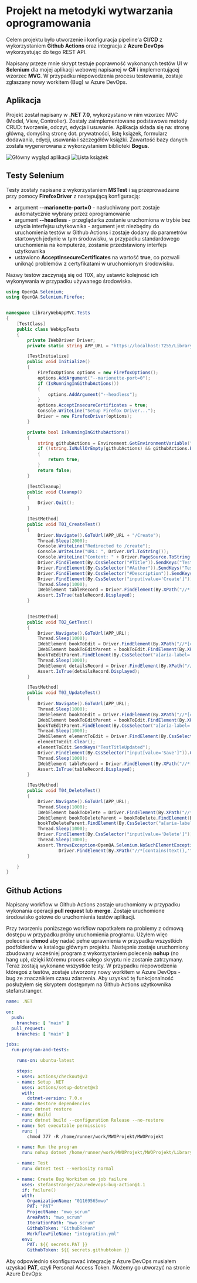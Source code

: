 # Projekt na metodyki wytwarzania oprogramowania 

Celem projektu było utworzenie i konfiguracja pipeline'a **CI/CD** z wykorzystaniem **Github Actions** oraz integracja z **Azure DevOps** wykorzystując do tego REST API.

Napisany przeze mnie skrypt testuje poprawność wykonanych testów UI w **Selenium** dla mojej aplikacji webowej napisanej w **C#** i implementującej wzorzec **MVC**. W przypadku niepowodzenia procesu testowania, zostaje zgłaszany nowy workitem (Bug) w Azure DevOps.

## Aplikacja

Projekt został napisany w **.NET 7.0**, wykorzystano w nim wzorzec MVC (Model, View, Controller). Zostały zaimplementowane podstawowe metody CRUD: tworzenie, odczyt, edycja i usuwanie.
Aplikacja składa się na: stronę główną, domyślną stronę dot. prywatności, listę książek, formularz dodawania, edycji, usuwania i szczegółów książki. Zawartość bazy danych została wygenerowana z wykorzystaniem biblioteki **Bogus**.

![Główny wygląd aplikacji](./images/app-main.png)
![Lista książek](./images/app-library.png)

## Testy Selenium

Testy zostały napisane z wykorzystaniem **MSTest** i są przeprowadzane przy pomocy **FirefoxDriver** z następującą konfiguracją:
- argument **--marionette-port=0** - nasłuchiwany port zostaje automatycznie wybrany przez oprogramowanie
- argument **--headless** - przeglądarka zostanie uruchomiona w trybie bez użycia interfejsu użytkownika - argument jest niezbędny do uruchomienia testów w Github Actions i zostaje dodany do parametrów startowych jedynie w tym środowisku, w przypadku standardowego uruchomienia na komputerze, zostanie przedstawiony interfejs użytkownika
- ustawiono **AcceptInsecureCertificates** na wartość **true**, co pozwali uniknąć problemów z certyfikatami w uruchomionym środowisku.

Nazwy testów zaczynają się od T0X, aby ustawić kolejność ich wykonywania w przypadku używanego środowiska.

```csharp
using OpenQA.Selenium;
using OpenQA.Selenium.Firefox;


namespace LibraryWebAppMVC.Tests
{
    [TestClass]
    public class WebAppTests
    {
        private IWebDriver Driver;
        private static string APP_URL = "https://localhost:7255/LibraryAPI";

        [TestInitialize]
        public void Initialize()
        {
            FirefoxOptions options = new FirefoxOptions();
            options.AddArgument("--marionette-port=0");
            if (IsRunningInGithubActions())
            {
                options.AddArgument("--headless");
            }
            options.AcceptInsecureCertificates = true;
            Console.WriteLine("Setup Firefox Driver...");
            Driver = new FirefoxDriver(options);            
        }

        private bool IsRunningInGithubActions()
        {
            string githubActions = Environment.GetEnvironmentVariable("GITHUB_ACTIONS");
            if (!string.IsNullOrEmpty(githubActions) && githubActions.Equals("true", StringComparison.OrdinalIgnoreCase))
            {
                return true;
            }
            return false;
        }

        [TestCleanup]
        public void Cleanup()
        {
            Driver.Quit();
        }

        [TestMethod]
        public void T01_CreateTest()
        {
            Driver.Navigate().GoToUrl(APP_URL + "/Create");
            Thread.Sleep(2000);
            Console.WriteLine("Redirected to /create");
            Console.WriteLine("URL: ", Driver.Url.ToString());
            Console.WriteLine("Content: " + Driver.PageSource.ToString());
            Driver.FindElement(By.CssSelector("#Title")).SendKeys("TestTitle");
            Driver.FindElement(By.CssSelector("#Author")).SendKeys("TestAuthor");
            Driver.FindElement(By.CssSelector("#Description")).SendKeys("TestDescription");
            Driver.FindElement(By.CssSelector("input[value='Create']")).Click();
            Thread.Sleep(1000);
            IWebElement tableRecord = Driver.FindElement(By.XPath("//*[contains(text(),'" + "TestTitle" + "')]"));
            Assert.IsTrue(tableRecord.Displayed);
        }

        
        [TestMethod]
        public void T02_GetTest()
        {
            Driver.Navigate().GoToUrl(APP_URL);
            Thread.Sleep(1000);
            IWebElement bookToEdit = Driver.FindElement(By.XPath("//*[contains(text(),'" + "TestTitle" + "')]"));
            IWebElement bookToEditParent = bookToEdit.FindElement(By.XPath("./.."));
            bookToEditParent.FindElement(By.CssSelector("a[aria-label='details']")).Click();
            Thread.Sleep(1000);
            IWebElement detailsRecord = Driver.FindElement(By.XPath("//*[contains(text(),'" + "TestTitle" + "')]"));
            Assert.IsTrue(detailsRecord.Displayed);
        }

        [TestMethod]
        public void T03_UpdateTest()
        {
            Driver.Navigate().GoToUrl(APP_URL);
            Thread.Sleep(1000);
            IWebElement bookToEdit = Driver.FindElement(By.XPath("//*[contains(text(),'" + "TestTitle" + "')]"));
            IWebElement bookToEditParent = bookToEdit.FindElement(By.XPath("./.."));
            bookToEditParent.FindElement(By.CssSelector("a[aria-label='edit']")).Click();
            Thread.Sleep(1000);
            IWebElement elementToEdit = Driver.FindElement(By.CssSelector("#Title"));
            elementToEdit.Clear();
            elementToEdit.SendKeys("TestTitleUpdated");
            Driver.FindElement(By.CssSelector("input[value='Save']")).Click();
            Thread.Sleep(1000);
            IWebElement tableRecord = Driver.FindElement(By.XPath("//*[contains(text(),'" + "TestTitleUpdated" + "')]"));
            Assert.IsTrue(tableRecord.Displayed);
        }

        [TestMethod]
        public void T04_DeleteTest()
        {
            Driver.Navigate().GoToUrl(APP_URL);
            Thread.Sleep(1000);
            IWebElement bookToDelete = Driver.FindElement(By.XPath("//*[contains(text(),'" + "TestTitle" + "')]"));
            IWebElement bookToDeleteParent = bookToDelete.FindElement(By.XPath("./.."));
            bookToDeleteParent.FindElement(By.CssSelector("a[aria-label='delete']")).Click();
            Thread.Sleep(1000);
            Driver.FindElement(By.CssSelector("input[value='Delete']")).Click();
            Thread.Sleep(1000);
            Assert.ThrowsException<OpenQA.Selenium.NoSuchElementException>(() =>
                    Driver.FindElement(By.XPath("//*[contains(text(),'" + "TestTitle" + "')]")));
        }

    }
}
```

## Github Actions

Napisany workflow w Github Actions zostaje uruchomiony w przypadku wykonania operacji **pull request** lub **merge**. Zostaje uruchomione środowisko gotowe do uruchomienia testów aplikacji.

Przy tworzeniu poniższego workflow napotkałem na problemy z odmową dostępu w przypadku próby uruchomienia programu. Użyłem więc polecenia **chmod** aby nadać pełne uprawnienia w przypadku wszystkich podfolderów w katalogu głównym projektu. Następnie zostaje uruchomiony zbudowany wcześniej program z wykorzystaniem polecenia **nohup** (no hang up), dzięki któremu proces całego skryptu nie zostanie zatrzymany. Teraz zostają wykonane wszystkie testy. W przypadku niepowodzenia któregoś z testów, zostaje utworzony nowy workitem w Azure DevOps - bug ze znacznikiem czasu zdarzenia. Aby uzyskać tę funkcjonalność posłużyłem się skryptem dostępnym na Github Actions użytkownika stefanstranger.



```yaml
name: .NET

on:
  push:
    branches: [ "main" ]
  pull_request:
    branches: [ "main" ]

jobs:
  run-program-and-tests:

    runs-on: ubuntu-latest

    steps:
    - uses: actions/checkout@v3
    - name: Setup .NET
      uses: actions/setup-dotnet@v3
      with:
        dotnet-version: 7.0.x
    - name: Restore dependencies
      run: dotnet restore
    - name: Build
      run: dotnet build --configuration Release --no-restore
    - name: Set executable permissions
      run: |
        chmod 777 -R /home/runner/work/MWOProjekt/MWOProjekt

    - name: Run the program
      run: nohup dotnet /home/runner/work/MWOProjekt/MWOProjekt/LibraryWebAppMVC/bin/Release/net7.0/LibraryWebAppMVC.Client.dll &

    - name: Test
      run: dotnet test --verbosity normal

    - name: Create Bug Workitem on job failure
      uses: stefanstranger/azuredevops-bug-action@1.1
      if: failure()
      with:
        OrganizationName: "01169565mwo"
        PAT: "PAT"
        ProjectName: "mwo_scrum"
        AreaPath: "mwo_scrum"
        IterationPath: "mwo_scrum"
        GithubToken: "GithubToken"
        WorkflowFileName: "integration.yml"
      env:
        PAT: ${{ secrets.PAT }}
        GithubToken: ${{ secrets.githubtoken }}
```

Aby odpowiednio skonfigurować integrację z Azure DevOps musiałem uzyskać **PAT**, czyli Personal Access Token. Możemy go utworzyć na stronie Azure DevOps:

